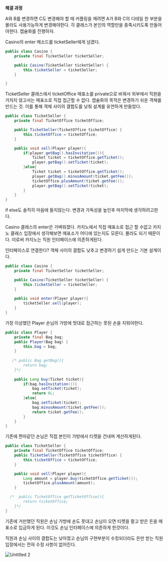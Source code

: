 **해결 과정**

A와 B를 변경하면 C도 변경해야 할 때 커플링을 깨려면 A가 B와 C의 디테일 한 부분을 몰라도 사용가능하게 변경해야한다. 각 클래스가 본인의 역할만을 충족시키도록 만들어야한다. 캡슐화를 진행하자.

Casino의 enter 메소드를 ticketSeller에게 넘겼다.

```java
public class Casino {
    private final TicketSeller ticketSeller;

    public Casino(TicketSeller ticketSeller) {
        this.ticketSeller = ticketSeller;
    }

}
```

TicketSeller 클래스에서 ticketOffice 매표소를 private으로 바꿔서 외부에서 직원을 거치지 않고서는 매표소로 직접 접근할 수 없다. 캡슐화의 목적은 변경하기 쉬운 객체를 만드는 것. 이를 통해 객체 사이의 결합도를 낮춰 설계를 유연하게 만들었다.

```java
public class TicketSeller {
    private final TicketOffice ticketOffice;

    public TicketSeller(TicketOffice ticketOffice) {
        this.ticketOffice = ticketOffice;
    }

    public void sell(Player player){
        if(player.getBag().hasInvitation()){
            Ticket ticket = ticketOffice.getTicket();
            player.getBag().setTicket(ticket);
        }else{
            Ticket ticket = ticketOffice.getTicket();
            player.getBag().minusAmount(ticket.getFee());
            ticketOffice.plusAmount(ticket.getFee());
            player.getBag().setTicket(ticket);
        }
    }
}
```

if else도 솔직히 마음에 들지않는다. 변경과 가독성을 높인후 마지막에 생각하려고한다.

Casino 클래스의 enter은 가벼워졌다. 카지노에서 직접 매표소로 접근 할 수없고 카지노 클래스 입장에서 생각해보면 매표소가 어디에 있는지도 모른다. 몰라도 되기 때문이다. 이로써 카지노는 직원 인터페이스에 의존하게된다. 

인터페이스로 연결한다? 객체 사이의 결합도 낮추고 변경하기 쉽게 만드는 기본 설계이다.

```java
public class Casino {
    private final TicketSeller ticketSeller;

    public Casino(TicketSeller ticketSeller) {
        this.ticketSeller = ticketSeller;
    }
    
    public void enter(Player player){
        ticketSeller.sell(player);
    }
}
```

가장 이상했던 Player 손님의 가방에 멋대로 접근하는 못된 손을 지워야한다. 

```java
public class Player {
    private final Bag bag;
    public Player(Bag bag) {
        this.bag = bag;
    }
   
   /* public Bag getBag(){
        return bag;
    }*/
    
    public Long buy(Ticket ticket){
        if(bag.hasInvitation()){
            bag.setTicket(ticket);
            return 0L;
        }else{
            bag.setTicket(ticket);
            bag.minusAmount(ticket.getFee());
            return ticket.getFee();
        }
    }
}
```

기존에 찐따같던 손님은 직접 본인이 가방에서 티켓을 건내며 계산하게된다.

```java
public class TicketSeller {
    private final TicketOffice ticketOffice;
    public TicketSeller(TicketOffice ticketOffice) {
        this.ticketOffice = ticketOffice;
    }

    public void sell(Player player){
        Long amount = player.buy(ticketOffice.getTicket());
        ticketOffice.plusAmount(amount);
    }

  /*  public TicketOffice getTicketOffice(){
        return ticketOffice;
    }*/
}
```

기존에 거만했던 직원은 손님 가방에 손도 못대고 손님이 오면 티켓을 팔고 받은 돈을 매표소로 입금하게 된다. 이것도 손님 인터페이스에 의존하게 한것이다.

직원과 손님 사이의 결합도는 낮아졌고 손님의 구현부분이 수정되더라도 돈만 받는 직원입장에서는 전혀 수정  사항이 없어진다.

![Untitled 2](https://user-images.githubusercontent.com/72185011/218489485-effbad68-03a2-4ce5-865b-3f95e75d3f0f.png)

